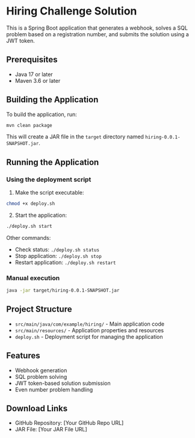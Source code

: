 # Hiring Challenge Solution

This is a Spring Boot application that generates a webhook, solves a SQL problem based on a registration number, and submits the solution using a JWT token.

## Prerequisites

- Java 17 or later
- Maven 3.6 or later

## Building the Application

To build the application, run:

```bash
mvn clean package
```

This will create a JAR file in the `target` directory named `hiring-0.0.1-SNAPSHOT.jar`.

## Running the Application

### Using the deployment script

1. Make the script executable:
```bash
chmod +x deploy.sh
```

2. Start the application:
```bash
./deploy.sh start
```

Other commands:
- Check status: `./deploy.sh status`
- Stop application: `./deploy.sh stop`
- Restart application: `./deploy.sh restart`

### Manual execution

```bash
java -jar target/hiring-0.0.1-SNAPSHOT.jar
```

## Project Structure

- `src/main/java/com/example/hiring/` - Main application code
- `src/main/resources/` - Application properties and resources
- `deploy.sh` - Deployment script for managing the application

## Features

- Webhook generation
- SQL problem solving
- JWT token-based solution submission
- Even number problem handling

## Download Links

- GitHub Repository: [Your GitHub Repo URL]
- JAR File: [Your JAR File URL] 